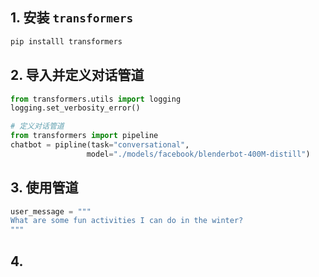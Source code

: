 ## 1. 安装 `transformers`
```bash
pip installl transformers
```
## 2. 导入并定义对话管道
```python
from transformers.utils import logging
logging.set_verbosity_error()

# 定义对话管道
from transformers import pipeline
chatbot = pipline(task="conversational",
				 model="./models/facebook/blenderbot-400M-distill")
```
## 3. 使用管道
```python
user_message = """
What are some fun activities I can do in the winter?
"""
```
## 4. 